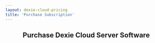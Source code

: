 ```yaml
---
layout: dexie-cloud-pricing
title: 'Purchase Subscription'
---
```


<center>
<h2>Purchase Dexie Cloud Server Software</h2>
</center>

<script async src="https://js.stripe.com/v3/pricing-table.js"></script>
<stripe-pricing-table pricing-table-id="prctbl_1NXnw9CSHgK3yljKvkhXZmTu"
publishable-key="pk_test_9ZF5NTjBIO9l32d0NEMLQnmr">
</stripe-pricing-table>

<!-- <div class='container'>
  <div class='row'>
    <div class='col-md-3'></div>
    <div class='col-md-6'>
<p>Purchase the software (optionally with full source code and private Git access) and utilize it as you wish (modify source code or taylor it for your systems - anything except [competing with us](server-software-license-terms)). Serve millions of users without additional fees. Host it on a cloud provider of your choice or your own hardware. The server is compatible with cloud platforms like Amazon AWS and Microsoft Azure. The package includes one year of chat- and email support and software updates. For continuous support, the yearly fee covers ongoing updates, chat- and email support.</p>


<a class='btn btn-primary' href='/cloud/docs/premium-software' role='button'>Read more... &raquo;</a>
    </div>
    <div class='col-md-3'></div>
  </div>
</div>
-->